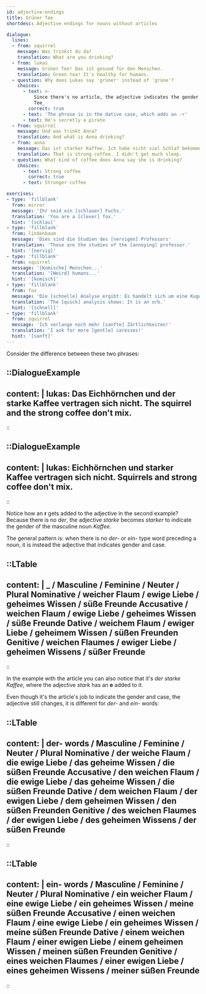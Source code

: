 ```yaml
---
id: adjective-endings
title: Grüner Tee
shortdesc: Adjective endings for nouns without articles

dialogue:
  lines:
  - from: squirrel
    message: Was trinkst du da?
    translation: What are you drinking?
  - from: lukas
    message: Grüner Tee! Das ist gesund für den Menschen.
    translation: Green tea! It's healthy for humans.
  - question: Why does Lukas say 'grüner' instead of 'grüne'?
    choices:
      - text: >-
          Since there's no article, the adjective indicates the gender of _der
          Tee_
        correct: true
      - text: 'The phrase is in the dative case, which adds an -r'
      - text: He's secretly a pirate
  - from: squirrel
    message: Und was trinkt Anna?
    translation: And what is Anna drinking?
  - from: anna
    message: Das ist starker Kaffee. Ich habe nicht viel Schlaf bekommen.
    translation: That is strong coffee. I didn't get much sleep.
  - question: What kind of coffee does Anna say she is drinking?
    choices:
      - text: Strong coffee
        correct: true
      - text: Stronger coffee

exercises:
- type: 'fillblank'
  from: mirror
  message: 'Ihr seid ein [schlauer] Fuchs.'
  translation: 'You are a [clever] fox.'
  hint: '[schlau]'
- type: 'fillblank'
  from: lindenbaum
  message: 'Dies sind die Studien des [nervigen] Professors'
  translation: 'Those are the studies of the [annoying] professor.'
  hint: '[nervig]'
- type: 'fillblank'
  from: squirrel
  message: '[Komische] Menschen...'
  translation: '[Weird] humans...'
  hint: '[komisch]'
- type: 'fillblank'
  from: fox
  message: 'Die [schnelle] Analyse ergibt: Es handelt sich um eine Kugel.'
  translation: 'The [quick] analysis shows: It is an orb.'
  hint: '[schnell]'
- type: 'fillblank'
  from: squirrel
  message: 'Ich verlange noch mehr [sanfte] Zärtlichkeiten!'
  translation: 'I ask for more [gentle] caresses!'
  hint: '[sanft]'
---
```


Consider the difference between these two phrases:

::DialogueExample
---
content: |
  lukas:
    Das Eichhörnchen und der starke Kaffee vertragen sich nicht.
    The squirrel and the strong coffee don't mix.
---
::

::DialogueExample
---
content: |
  lukas:
    Eichhörnchen und starke**r** Kaffee vertragen sich nicht.
    Squirrels and strong coffee don't mix.
---
::

Notice how an **r** gets added to the adjective in the second example? Because there is no _der_, the adjective _starke_ becomes _starker_ to indicate the gender of the masculine noun _Kaffee_.

The general pattern is: when there is no _der-_ or _ein-_ type word preceding a noun, it is instead the adjective that indicates gender and case.

::LTable
---
content: |
  _ / Masculine / Feminine / Neuter / Plural
  Nominative / weich**er** Flaum / ewig**e** Liebe / geheim**es** Wissen / süß**e** Freunde
  Accusative / weich**en** Flaum / ewig**e** Liebe / geheim**es** Wissen / süß**e** Freunde
  Dative / weich**em** Flaum / ewig**er** Liebe / geheim**em** Wissen / süß**en** Freunden
  Genitive / weich**en** Flaumes / ewig**er** Liebe / geheim**en** Wissens / süß**er** Freunde
---
::

In the example with the article you can also notice that it's _der starke Kaffee_, where the adjective _stark_ has an **e** added to it.

Even though it's the article's job to indicate the gender and case, the adjective still changes, it is different for _der-_ and _ein-_ words:

::LTable
---
content: |
  der- words / Masculine / Feminine / Neuter / Plural
  Nominative / **der** weich**e** Flaum / **die** ewig**e** Liebe / **das** geheim**e** Wissen / **die** süß**en** Freunde
  Accusative / **den** weich**en** Flaum / **die** ewig**e** Liebe / **das** geheim**e** Wissen / **die** süß**en** Freunde
  Dative / **dem** weich**en** Flaum / **der** ewig**en** Liebe / **dem** geheim**en** Wissen / **den** süß**en** Freunden
  Genitive / **des** weich**en** Flaumes / **der** ewig**en** Liebe / **des** geheimen Wissens / **der** süß**en** Freunde
---
::

::LTable
---
content: |
  ein- words / Masculine / Feminine / Neuter / Plural
  Nominative / **ein** weich**er** Flaum / **eine** ewig**e** Liebe / **ein** geheim**es** Wissen / **meine** süß**en** Freunde
  Accusative / **einen** weich**en** Flaum / **eine** ewig**e** Liebe / **ein** geheim**es** Wissen / **meine** süß**en** Freunde
  Dative / **einem** weich**en** Flaum / **einer** ewig**en** Liebe / **einem** geheim**en** Wissen / **meinen** süß**en** Freunden
  Genitive / **eines** weich**en** Flaumes / **einer** ewig**en** Liebe / **eines** geheim**en** Wissens / **meiner** süß**en** Freunde
---
::